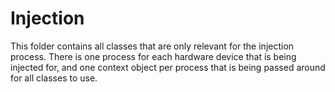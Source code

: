 # Injection

This folder contains all classes that are only relevant for the injection
process. There is one process for each hardware device that is being injected
for, and one context object per process that is being passed around for all
classes to use.
